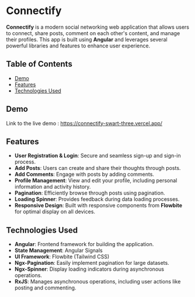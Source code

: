 # Connectify

**Connectify** is a modern social networking web application that allows users to connect, share posts, comment on each other's content, and manage their profiles. This app is built using **Angular** and leverages several powerful libraries and features to enhance user experience.

## Table of Contents
- [Demo](#demo)
- [Features](#features)
- [Technologies Used](#technologies-used)

## Demo
Link to the live demo : https://connectify-swart-three.vercel.app/

## Features

- **User Registration & Login**: Secure and seamless sign-up and sign-in process.
- **Add Posts**: Users can create and share their thoughts through posts.
- **Add Comments**: Engage with posts by adding comments.
- **Profile Management**: View and edit your profile, including personal information and activity history.
- **Pagination**: Efficiently browse through posts using pagination.
- **Loading Spinner**: Provides feedback during data loading processes.
- **Responsive Design**: Built with responsive components from **Flowbite** for optimal display on all devices.

## Technologies Used

- **Angular**: Frontend framework for building the application.
- **State Management**: Angular Signals
- **UI Framework**: Flowbite (Tailwind CSS)
- **Ngx-Pagination**: Easily implement pagination for large datasets.
- **Ngx-Spinner**: Display loading indicators during asynchronous operations.
- **RxJS**: Manages asynchronous operations, including user actions like posting and commenting.


